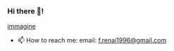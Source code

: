 ### Hi there 👋!

[immagine](https://user-images.githubusercontent.com/22393665/110989187-cbe11100-8371-11eb-82d4-12d818402c24.jpg)

- 📫 How to reach me: email: f.renai1996@gmail.com


